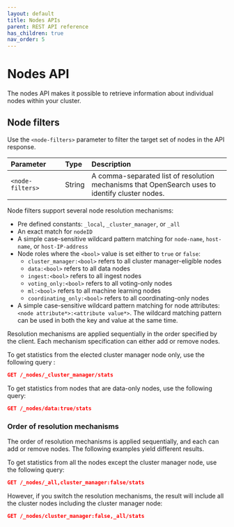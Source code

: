 ```yaml
---
layout: default
title: Nodes APIs
parent: REST API reference
has_children: true
nav_order: 5
---
```


# Nodes API

The nodes API makes it possible to retrieve information about individual nodes within your cluster. 

## Node filters

Use the `<node-filters>` parameter to filter the target set of nodes in the API response.

<style>
table th:first-of-type {
    width: 25%;
}
table th:nth-of-type(2) {
    width: 10%;
}
table th:nth-of-type(3) {
    width: 65%;
}
</style>

Parameter | Type   | Description
:--- |:-------| :---
`<node-filters>` | String | A comma-separated list of resolution mechanisms that OpenSearch uses to identify cluster nodes.

Node filters support several node resolution mechanisms:

- Pre defined constants: `_local`, `_cluster_manager`, or `_all`
- An exact match for `nodeID`
- A simple case-sensitive wildcard pattern matching for `node-name`, `host-name`, or `host-IP-address`
- Node roles where the `<bool>` value is set either to `true` or `false`:
  - `cluster_manager:<bool>` refers to all cluster manager-eligible nodes
  - `data:<bool>` refers to all data nodes
  - `ingest:<bool>` refers to all ingest nodes
  - `voting_only:<bool>` refers to all voting-only nodes
  - `ml:<bool>` refers to all machine learning nodes
  - `coordinating_only:<bool>` refers to all coordinating-only nodes
- A simple case-sensitive wildcard pattern matching for node attributes: `<node attribute*>:<attribute value*>`. The wildcard matching pattern can be used in both the key and value at the same time.

Resolution mechanisms are applied sequentially in the order specified by the client. Each mechanism specification can either add or remove nodes.

To get statistics from the elected cluster manager node only, use the following query :

```json
GET /_nodes/_cluster_manager/stats
```

To get statistics from nodes that are data-only nodes, use the following query:

```json
GET /_nodes/data:true/stats
```

### Order of resolution mechanisms

The order of resolution mechanisms is applied sequentially, and each can add or remove nodes. The following examples yield different results.

To get statistics from all the nodes except the cluster manager node, use the following query:

```json
GET /_nodes/_all,cluster_manager:false/stats
```

However, if you switch the resolution mechanisms, the result will include all the cluster nodes including the cluster manager node: 

```json
GET /_nodes/cluster_manager:false,_all/stats
```